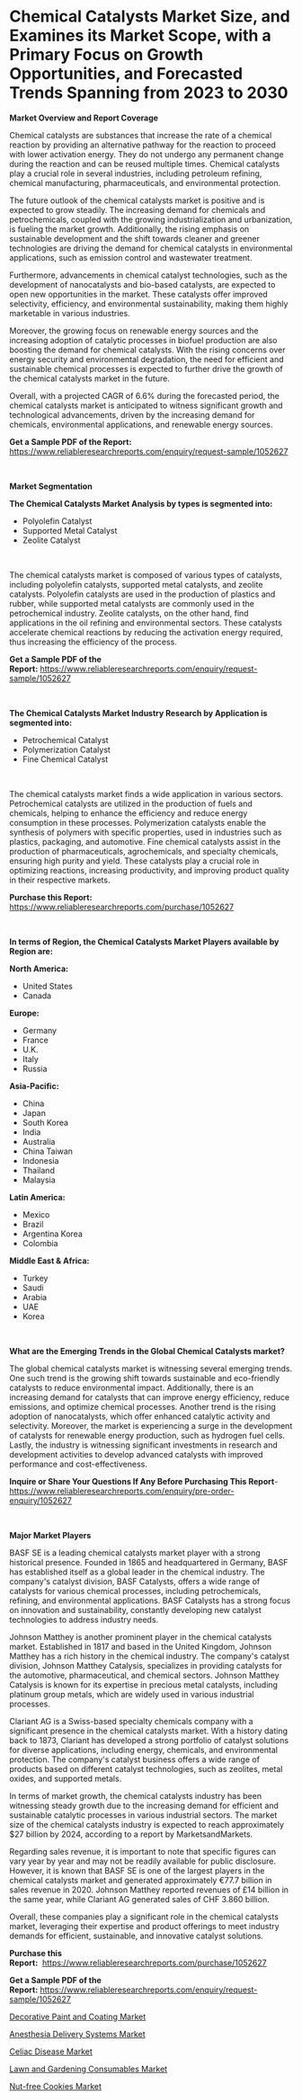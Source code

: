 <p><h1>Chemical Catalysts Market Size, and Examines its Market Scope, with a Primary Focus on Growth Opportunities, and Forecasted Trends Spanning from 2023 to 2030</h1></p><p><strong>Market Overview and Report Coverage</strong></p>
<p><p>Chemical catalysts are substances that increase the rate of a chemical reaction by providing an alternative pathway for the reaction to proceed with lower activation energy. They do not undergo any permanent change during the reaction and can be reused multiple times. Chemical catalysts play a crucial role in several industries, including petroleum refining, chemical manufacturing, pharmaceuticals, and environmental protection.</p><p>The future outlook of the chemical catalysts market is positive and is expected to grow steadily. The increasing demand for chemicals and petrochemicals, coupled with the growing industrialization and urbanization, is fueling the market growth. Additionally, the rising emphasis on sustainable development and the shift towards cleaner and greener technologies are driving the demand for chemical catalysts in environmental applications, such as emission control and wastewater treatment.</p><p>Furthermore, advancements in chemical catalyst technologies, such as the development of nanocatalysts and bio-based catalysts, are expected to open new opportunities in the market. These catalysts offer improved selectivity, efficiency, and environmental sustainability, making them highly marketable in various industries.</p><p>Moreover, the growing focus on renewable energy sources and the increasing adoption of catalytic processes in biofuel production are also boosting the demand for chemical catalysts. With the rising concerns over energy security and environmental degradation, the need for efficient and sustainable chemical processes is expected to further drive the growth of the chemical catalysts market in the future.</p><p>Overall, with a projected CAGR of 6.6% during the forecasted period, the chemical catalysts market is anticipated to witness significant growth and technological advancements, driven by the increasing demand for chemicals, environmental applications, and renewable energy sources.</p></p>
<p><strong>Get a Sample PDF of the Report:</strong> <a href="https://www.reliableresearchreports.com/enquiry/request-sample/1052627">https://www.reliableresearchreports.com/enquiry/request-sample/1052627</a></p>
<p>&nbsp;</p>
<p><strong>Market Segmentation</strong></p>
<p><strong>The Chemical Catalysts Market Analysis by types is segmented into:</strong></p>
<p><ul><li>Polyolefin Catalyst</li><li>Supported Metal Catalyst</li><li>Zeolite Catalyst</li></ul></p>
<p>&nbsp;</p>
<p><p>The chemical catalysts market is composed of various types of catalysts, including polyolefin catalysts, supported metal catalysts, and zeolite catalysts. Polyolefin catalysts are used in the production of plastics and rubber, while supported metal catalysts are commonly used in the petrochemical industry. Zeolite catalysts, on the other hand, find applications in the oil refining and environmental sectors. These catalysts accelerate chemical reactions by reducing the activation energy required, thus increasing the efficiency of the process.</p></p>
<p><strong>Get a Sample PDF of the Report:</strong>&nbsp;<a href="https://www.reliableresearchreports.com/enquiry/request-sample/1052627">https://www.reliableresearchreports.com/enquiry/request-sample/1052627</a></p>
<p>&nbsp;</p>
<p><strong>The Chemical Catalysts Market Industry Research by Application is segmented into:</strong></p>
<p><ul><li>Petrochemical Catalyst</li><li>Polymerization Catalyst</li><li>Fine Chemical Catalyst</li></ul></p>
<p>&nbsp;</p>
<p><p>The chemical catalysts market finds a wide application in various sectors. Petrochemical catalysts are utilized in the production of fuels and chemicals, helping to enhance the efficiency and reduce energy consumption in these processes. Polymerization catalysts enable the synthesis of polymers with specific properties, used in industries such as plastics, packaging, and automotive. Fine chemical catalysts assist in the production of pharmaceuticals, agrochemicals, and specialty chemicals, ensuring high purity and yield. These catalysts play a crucial role in optimizing reactions, increasing productivity, and improving product quality in their respective markets.</p></p>
<p><strong>Purchase this Report:</strong>&nbsp; <a href="https://www.reliableresearchreports.com/purchase/1052627">https://www.reliableresearchreports.com/purchase/1052627</a></p>
<p>&nbsp;</p>
<p><strong>In terms of Region, the Chemical Catalysts Market Players available by Region are:</strong></p>
<p>
    <p> <strong> North America: </strong>
        <ul>
            <li>United States</li>
            <li>Canada</li>
        </ul>
        </p> 
    <p> <strong> Europe: </strong>
        <ul>
            <li>Germany</li>
            <li>France</li>
            <li>U.K.</li>
            <li>Italy</li>
            <li>Russia</li>
        </ul>
        </p> 
    <p> <strong> Asia-Pacific: </strong>
        <ul>
            <li>China</li>
            <li>Japan</li>
            <li>South Korea</li>
            <li>India</li>
            <li>Australia</li>
            <li>China Taiwan</li>
            <li>Indonesia</li>
            <li>Thailand</li>
            <li>Malaysia</li>
        </ul>
        </p> 
    <p> <strong> Latin America: </strong>
        <ul>
            <li>Mexico</li>
            <li>Brazil</li>
            <li>Argentina Korea</li>
            <li>Colombia</li>
        </ul>
        </p> 
    <p> <strong> Middle East & Africa: </strong>
        <ul>
            <li>Turkey</li>
            <li>Saudi</li>
            <li>Arabia</li>
            <li>UAE</li>
            <li>Korea</li>
        </ul>
    </p>
    </p>
<p>&nbsp;</p>
<p><strong>What are the Emerging Trends in the Global Chemical Catalysts market?</strong></p>
<p><p>The global chemical catalysts market is witnessing several emerging trends. One such trend is the growing shift towards sustainable and eco-friendly catalysts to reduce environmental impact. Additionally, there is an increasing demand for catalysts that can improve energy efficiency, reduce emissions, and optimize chemical processes. Another trend is the rising adoption of nanocatalysts, which offer enhanced catalytic activity and selectivity. Moreover, the market is experiencing a surge in the development of catalysts for renewable energy production, such as hydrogen fuel cells. Lastly, the industry is witnessing significant investments in research and development activities to develop advanced catalysts with improved performance and cost-effectiveness.</p></p>
<p><strong>Inquire or Share Your Questions If Any Before Purchasing This Report</strong>- <a href="https://www.reliableresearchreports.com/enquiry/pre-order-enquiry/1052627">https://www.reliableresearchreports.com/enquiry/pre-order-enquiry/1052627</a></p>
<p>&nbsp;</p>
<p><strong>Major Market Players</strong></p>
<p><p>BASF SE is a leading chemical catalysts market player with a strong historical presence. Founded in 1865 and headquartered in Germany, BASF has established itself as a global leader in the chemical industry. The company's catalyst division, BASF Catalysts, offers a wide range of catalysts for various chemical processes, including petrochemicals, refining, and environmental applications. BASF Catalysts has a strong focus on innovation and sustainability, constantly developing new catalyst technologies to address industry needs.</p><p>Johnson Matthey is another prominent player in the chemical catalysts market. Established in 1817 and based in the United Kingdom, Johnson Matthey has a rich history in the chemical industry. The company's catalyst division, Johnson Matthey Catalysis, specializes in providing catalysts for the automotive, pharmaceutical, and chemical sectors. Johnson Matthey Catalysis is known for its expertise in precious metal catalysts, including platinum group metals, which are widely used in various industrial processes.</p><p>Clariant AG is a Swiss-based specialty chemicals company with a significant presence in the chemical catalysts market. With a history dating back to 1873, Clariant has developed a strong portfolio of catalyst solutions for diverse applications, including energy, chemicals, and environmental protection. The company's catalyst business offers a wide range of products based on different catalyst technologies, such as zeolites, metal oxides, and supported metals.</p><p>In terms of market growth, the chemical catalysts industry has been witnessing steady growth due to the increasing demand for efficient and sustainable catalytic processes in various industrial sectors. The market size of the chemical catalysts industry is expected to reach approximately $27 billion by 2024, according to a report by MarketsandMarkets.</p><p>Regarding sales revenue, it is important to note that specific figures can vary year by year and may not be readily available for public disclosure. However, it is known that BASF SE is one of the largest players in the chemical catalysts market and generated approximately €77.7 billion in sales revenue in 2020. Johnson Matthey reported revenues of £14 billion in the same year, while Clariant AG generated sales of CHF 3.860 billion.</p><p>Overall, these companies play a significant role in the chemical catalysts market, leveraging their expertise and product offerings to meet industry demands for efficient, sustainable, and innovative catalyst solutions.</p></p>
<p><strong>Purchase this Report:</strong>&nbsp;&nbsp;<a href="https://www.reliableresearchreports.com/purchase/1052627">https://www.reliableresearchreports.com/purchase/1052627</a></p>
<p></p>
<p><strong>Get a Sample PDF of the Report:</strong>&nbsp;<a href="https://www.reliableresearchreports.com/enquiry/request-sample/1052627">https://www.reliableresearchreports.com/enquiry/request-sample/1052627</a></p>
<p><p><a href="https://www.linkedin.com/pulse/decorative-paint-coating-market-size-share-amp-trends-analysis-ltmfc/">Decorative Paint and Coating Market</a></p><p><a href="https://medium.com/@patriciaday39/anesthesia-delivery-systems-market-research-report-its-history-and-forecast-2023-to-2030-ed0893f12525">Anesthesia Delivery Systems Market</a></p><p><a href="https://medium.com/@angelageorge32/celiac-disease-nbsp-market-focuses-on-market-share-size-and-projected-forecast-till-2030-c7c7cf67b5e1">Celiac Disease Market</a></p><p><a href="https://www.linkedin.com/pulse/lawn-gardening-consumables-market-size-share-global-1cmcc/">Lawn and Gardening Consumables Market</a></p><p><a href="https://www.linkedin.com/pulse/nut-free-cookies-market-size-share-global-analysis-alxff/">Nut-free Cookies Market</a></p></p>